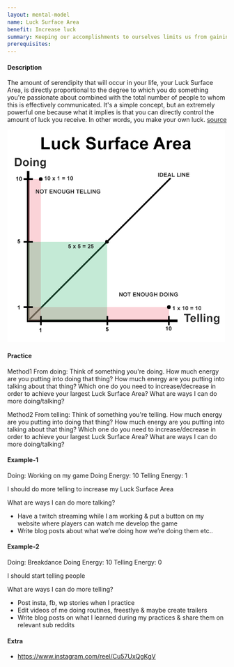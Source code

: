 ```yaml
---
layout: mental-model
name: Luck Surface Area
benefit: Increase luck
summary: Keeping our accomplishments to ourselves limits us from gaining its full potential.
prerequisites:
---
```


#### Description

The amount of serendipity that will occur in your life, your Luck Surface Area, is directly proportional to the degree to which you do something you're passionate about combined with the total number of people to whom this is effectively communicated. It's a simple concept, but an extremely powerful one because what it implies is that you can directly control the amount of luck you receive. In other words, you make your own luck. [source](https://www.codusoperandi.com/posts/increasing-your-luck-surface-area)

<img src="/assets/img/luck-surface-area.png" alt="luck surface area" width="500"/>

#### Practice

Method1 From doing: 
Think of something you're doing.
How much energy are you putting into doing that thing? 
How much energy are you putting into talking about that thing?
Which one do you need to increase/decrease in order to achieve your largest Luck Surface Area?
What are ways I can do more doing/talking?

Method2 From telling: 
Think of something you're telling.
How much energy are you putting into doing that thing? 
How much energy are you putting into talking about that thing?
Which one do you need to increase/decrease in order to achieve your largest Luck Surface Area?
What are ways I can do more doing/talking?

#### Example-1

Doing: Working on my game
Doing Energy: 10
Telling Energy: 1

I should do more telling to increase my Luck Surface Area

What are ways I can do more talking?
- Have a twitch streaming while I am working & put a button on my website where players can watch me develop the game
- Write blog posts about what we’re doing how we’re doing them etc..

#### Example-2

Doing: Breakdance
Doing Energy: 10
Telling Energy: 0

I should start telling people

What are ways I can do more telling?
- Post insta, fb, wp stories when I practice
- Edit videos of me doing routines, freestlye & maybe create trailers
- Write blog posts on what I learned during my practices & share them on relevant sub reddits

#### Extra
- https://www.instagram.com/reel/Cu57UxQgKgV
